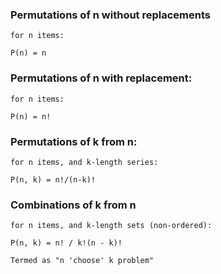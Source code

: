 ### Permutations of n without replacements

```
for n items:

P(n) = n
```

### Permutations of n with replacement:

```
for n items:

P(n) = n!
```

### Permutations of k from n:

```
for n items, and k-length series:

P(n, k) = n!/(n-k)!
```

### Combinations of k from n

```
for n items, and k-length sets (non-ordered):

P(n, k) = n! / k!(n - k)!

Termed as "n 'choose' k problem"
```

